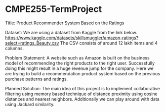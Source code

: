 # CMPE255-TermProject

Title: Product Recommender System Based on the Ratings

Dataset:  We are using a dataset from Kaggle from the link below.
https://www.kaggle.com/datasets/skillsmuggler/amazon-ratings?select=ratings_Beauty.csv
The CSV consists of around 12 lakh items and 4 columns.

Problem Statement: A website such as Amazon is built on the business model of recommending the right products to the right user. Successfully doing this might result in a huge revenue jump for the company. Here we are trying to build a recommendation product system based on the previous purchase patterns and ratings.

Planned Solution: The main idea of this project is to  implement collaborative filtering using memory based technique of distance proximity using cosine distances and nearest neighbors. Additionally we can play around with data using Jackard similarity.
